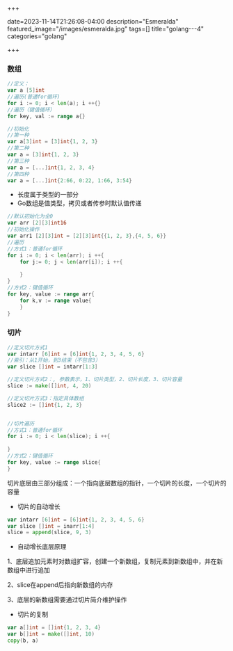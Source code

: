 +++

date=2023-11-14T21:26:08-04:00
description="Esmeralda"
featured_image="/images/esmeralda.jpg"
tags=[]
title="golang---4"
categories="golang"

+++



### 数组

```go
//定义：
var a [5]int
//遍历(普通for循环)
for i := 0; i < len(a); i ++{}
//遍历（键值循环）
for key, val := range a{}

//初始化
//第一种
var a[3]int = [3]int{1, 2, 3}
//第二种
var a = [3]int{1, 2, 3}
//第三种
var a = [...]int{1, 2, 3, 4}
//第四种
var a = [...]int{2:66, 0:22, 1:66, 3:54}
```

* 长度属于类型的一部分
* Go数组是值类型，拷贝或者传参时默认值传递

```go
//默认初始化为全0
var arr [2][3]int16
//初始化操作
var arr1 [2][3]int = [2][3]int{{1, 2, 3},{4, 5, 6}}
//遍历
//方式1：普通for循环
for i := 0; i < len(arr); i ++{
    for j:= 0; j < len(arr[i]); i ++{
        
    }
}
//方式2：键值循环
for key, value := range arr{
    for k,v := range value{
	}
}
```



### 切片

```go
//定义切片方式1
var intarr [6]int = [6]int{1, 2, 3, 4, 5, 6}
//索引：从1开始，到3结束（不包含3）
var slice []int = intarr[1:3]

//定义切片方式2：, 参数表示，1、切片类型，2、切片长度，3、切片容量
slice := make([]int, 4, 20)

//定义切片方式3：指定具体数组
slice2 := []int{1, 2, 3}


//切片遍历
//方式1：普通for循环
for i := 0; i < len(slice); i ++{
    
}
//方式2：键值循环
for key, value := range slice{
}

```

切片底层由三部分组成：一个指向底层数组的指针，一个切片的长度，一个切片的容量

* 切片的自动增长

```go
var intarr [6]int = [6]int{1, 2, 3, 4, 5, 6}
var slice []int = inarr[1:4]
slice = append(slice, 9, 3)
```

* 自动增长底层原理

1、底层追加元素时对数组扩容，创建一个新数组，复制元素到新数组中，并在新数组中进行追加

2、slice在append后指向新数组的内存

3、底层的新数组需要通过切片简介维护操作



* 切片的复制

```go
var a[]int = []int{1, 2, 3, 4}
var b[]int = make([]int, 10)
copy(b, a)
```









